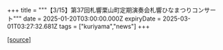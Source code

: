 +++
title = """【3/15】第37回札響栗山町定期演奏会札響ひなまつりコンサート"""
date = 2025-01-20T03:00:00.000Z
expiryDate = 2025-03-01T03:27:32.681Z
tags = ["kuriyama","news"]
+++


[[source]](https://www.town.kuriyama.hokkaido.jp/soshiki/55/30050.html)
